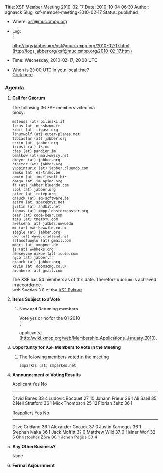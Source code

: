 Title: XSF Member Meeting 2010-02-17
Date: 2010-10-04 06:30
Author: agnauck
Slug: xsf-member-meeting-2010-02-17
Status: published

-   Where: [xsf@muc.xmpp.org  
   ](xmpp:xsf@muc.xmpp.org?join)
-   Log:  
    [  

    http://logs.jabber.org/xsf@muc.xmpp.org/2010-02-17.html](http://logs.jabber.org/xsf@muc.xmpp.org/2010-02-17.html)
-   Time: Wednesday, 2010-02-17, 20:00 UTC
-   When is 20:00 UTC in your local time?  
    [Click here](http://www.worldtimeserver.com/)!

### Agenda

1.  **Call for Quorum**

    The following 36 XSF members voted via  
    proxy:

        mateusz (at) bilinski.it
        lucas (at) nussbaum.fr
        kobit (at) tigase.org
        linuxwolf (at) outer-planes.net
        tobiasfar (at) jabber.org
        edrin (at) jabber.org
        intosi (at) ik.nu
        cbas (at) pandion.im
        bmalkow (at) malkowscy.net
        dmeyer (at) jabber.org
        stpeter (at) jabber.org
        yuppinturic (at) jabber.bluendo.com
        remko (at) el-tramo.be
        admin (at) im.flosoft.biz
        omega (at) im.apinc.org
        ff (at) jabber.bluendo.com
        zool (at) jabber.org
        peter (at) retep.org
        gnauck (at) ag-software.de
        astro (at) spaceboyz.net
        justin (at) andbit.net
        tuomas (at) xmpp.lobstermonster.org
        bear (at) code-bear.com
        tofu (at) thetofu.com
        axelsena (at) jabber.uww.edu
        me (at) matthewwild.co.uk
        siegle (at) jabber.org
        dwd (at) dave.cridland.net
        safasofuoglu (at) gmail.com
        migri (at) xmppnet.de
        js (at) webkeks.org
        alexey.melnikov (at) isode.com
        nyco (at) jabber.fr
        gnauck (at) jabber.org
        kevin (at) doomsong.co.uk
        aconbere (at) gmail.com

    The XSF has 54 members as of this date. Therefore quorum is achieved
    in accordance  
    with Section 3.8 of the [XSF Bylaws](/xsf/docs/bylaws.shtml).

2.  **Items Subject to a Vote**

    1.  New and Returning members

        Vote yes or no for the Q1 2010  
        [  

        applicants](http://wiki.xmpp.org/web/Membership_Applications_January_2010).

3.  **Opportunity for XSF Members to Vote in the Meeting**

    1.  The following members voted in the meeting

            smparkes (at) smparkes.net

4.  **Announcement of Voting Results**

      Applicant         Yes   No
      ----------------- ----- ----
      David Banes       33    4
      Ludovic Bocquet   27    10
      Johann Prieur     36    1
      Ali Sabil         35    2
      Neil Stratford    36    1
      Mick Thompson     25    12
      Florian Zeitz     36    1

      Reappliers         Yes   No
      ------------------ ----- ----
      Dave Cridland      36    1
      Alexander Gnauck   37    0
      Justin Karneges    36    1
      Stephan Maka       36    1
      Jack Moffitt       37    0
      Matthew Wild       37    0
      Heiner Wolf        32    5
      Christopher Zorn   36    1
      Jehan Pagès        33    4

5.  **Any Other Business?**

    None

6.  **Formal Adjournment**


